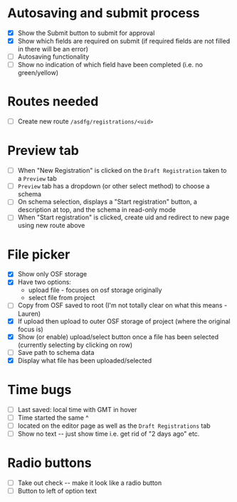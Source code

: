 # Autosaving and submit process
- [X] Show the Submit button to submit for approval
- [X] Show which fields are required on submit (if required fields are not filled in there will be an error)
- [ ] Autosaving functionality
- [ ] Show no indication of which field have been completed (i.e. no green/yellow)

# Routes needed
- [ ] Create new route `/asdfg/registrations/<uid>`

# Preview tab
- [ ] When "New Registration" is clicked on the `Draft Registration` taken to a `Preview` tab
- [ ] `Preview` tab has a dropdown (or other select method) to choose a schema
- [ ] On schema selection, displays a "Start registration" button, a description at top, and the schema in read-only mode
- [ ] When "Start registration" is clicked, create uid and redirect to new page using new route above

# File picker
- [x] Show only OSF storage
- [x] Have two options:
  * upload file - focuses on osf storage originally
  * select file from project
- [ ] Copy from OSF saved to root (I'm not totally clear on what this means -Lauren)
- [x] If upload then upload to outer OSF storage of project (where the original focus is)
- [x] Show (or enable) upload/select button once a file has been selected (currently selecting by clicking on row)
- [ ] Save path to schema data
- [x] Display what file has been uploaded/selected

# Time bugs
- [ ] Last saved: local time with GMT in hover
- [ ] Time started the same ^
- [ ] located on the editor page as well as the `Draft Registrations` tab
- [ ] Show no text -- just show time i.e. get rid of "2 days ago" etc.

# Radio buttons
- [ ] Take out check -- make it look like a radio button
- [ ] Button to left of option text
